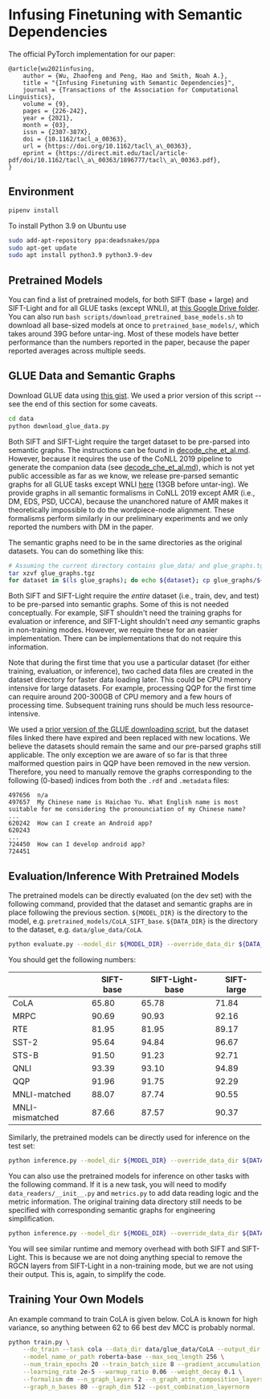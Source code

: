 # Infusing Finetuning with Semantic Dependencies

The official PyTorch implementation for our paper:

```
@article{wu2021infusing,
    author = {Wu, Zhaofeng and Peng, Hao and Smith, Noah A.},
    title = "{Infusing Finetuning with Semantic Dependencies}",
    journal = {Transactions of the Association for Computational Linguistics},
    volume = {9},
    pages = {226-242},
    year = {2021},
    month = {03},
    issn = {2307-387X},
    doi = {10.1162/tacl_a_00363},
    url = {https://doi.org/10.1162/tacl\_a\_00363},
    eprint = {https://direct.mit.edu/tacl/article-pdf/doi/10.1162/tacl\_a\_00363/1896777/tacl\_a\_00363.pdf},
}
```

## Environment

```bash
pipenv install
```

To install Python 3.9 on Ubuntu use

```bash
sudo add-apt-repository ppa:deadsnakes/ppa
sudo apt-get update
sudo apt install python3.9 python3.9-dev
```

## Pretrained Models

You can find a list of pretrained models, for both SIFT (base + large) and SIFT-Light and for all GLUE tasks (except WNLI), at [this Google Drive folder](https://drive.google.com/drive/folders/1Cz4jrpoYa4w_dY2ZS683C2Bdveddkt6T). You can also run `bash scripts/download_pretrained_base_models.sh` to download all base-sized models at once to `pretrained_base_models/`, which takes around 39G before untar-ing. Most of these models have better performance than the numbers reported in the paper, because the paper reported averages across multiple seeds.

## GLUE Data and Semantic Graphs

Download GLUE data using [this gist](https://gist.github.com/W4ngatang/60c2bdb54d156a41194446737ce03e2e). We used a prior version of this script -- see the end of this section for some caveats.

```bash
cd data
python download_glue_data.py
```

Both SIFT and SIFT-Light require the target dataset to be pre-parsed into semantic graphs. The instructions can be found in [decode_che_et_al.md](decode_che_et_al.md). However, because it requires the use of the CoNLL 2019 pipeline to generate the companion data (see [decode_che_et_al.md](decode_che_et_al.md)), which is not yet public accessible as far as we know, we release pre-parsed semantic graphs for all GLUE tasks except WNLI [here](https://drive.google.com/file/d/1RQu8fbfRF7ne6JttsqxhoPrin9zvBFB1/view) (13GB before untar-ing). We provide graphs in all semantic formalisms in CoNLL 2019 except AMR (i.e., DM, EDS, PSD, UCCA), because the unanchored nature of AMR makes it theoretically impossible to do the wordpiece-node alignment. These formalisms perform similarly in our preliminary experiments and we only reported the numbers with DM in the paper.

The semantic graphs need to be in the same directories as the original datasets. You can do something like this:

```bash
# Assuming the current directory contains glue_data/ and glue_graphs.tgz
tar xzvf glue_graphs.tgz
for dataset in $(ls glue_graphs); do echo ${dataset}; cp glue_graphs/${dataset}/* glue_data/${dataset}/; done
```

Both SIFT and SIFT-Light require the _entire_ dataset (i.e., train, dev, and test) to be pre-parsed into semantic graphs. Some of this is not needed conceptually. For example, SIFT shouldn't need the training graphs for evaluation or inference, and SIFT-Light shouldn't need _any_ semantic graphs in non-training modes. However, we require these for an easier implementation. There can be implementations that do not require this information.

Note that during the first time that you use a particular dataset (for either training, evaluation, or inference), two cached data files are created in the dataset directory for faster data loading later. This could be CPU memory intensive for large datasets. For example, processing QQP for the first time can require around 200-300GB of CPU memory and a few hours of processing time. Subsequent training runs should be much less resource-intensive.

We used a [prior version of the GLUE downloading script](https://gist.githubusercontent.com/W4ngatang/60c2bdb54d156a41194446737ce03e2e/raw/17b8dd0d724281ed7c3b2aeeda662b92809aadd5/download_glue_data.py), but the dataset files linked there have expired and been replaced with new locations. We believe the datasets should remain the same and our pre-parsed graphs still applicable. The only exception we are aware of so far is that three malformed question pairs in QQP have been removed in the new version. Therefore, you need to manually remove the graphs corresponding to the following (0-based) indices from both the `.rdf` and `.metadata` files:

```
497656  n/a
497657  My Chinese name is Haichao Yu. What English name is most suitable for me considering the pronounciation of my Chinese name?
...
620242  How can I create an Android app?
620243
...
724450  How can I develop android app?
724451
```

## Evaluation/Inference With Pretrained Models

The pretrained models can be directly evaluated (on the dev set) with the following command, provided that the dataset and semantic graphs are in place following the previous section. `${MODEL_DIR}` is the directory to the model, e.g. `pretrained_models/CoLA_SIFT_base`. `${DATA_DIR}` is the directory to the dataset, e.g. `data/glue_data/CoLA`.

```bash
python evaluate.py --model_dir ${MODEL_DIR} --override_data_dir ${DATA_DIR}
```

You should get the following numbers:

|                 | SIFT-base | SIFT-Light-base | SIFT-large |
| --------------- | --------- | --------------- | ---------- |
| CoLA            | 65.80     | 65.78           | 71.84      |
| MRPC            | 90.69     | 90.93           | 92.16      |
| RTE             | 81.95     | 81.95           | 89.17      |
| SST-2           | 95.64     | 94.84           | 96.67      |
| STS-B           | 91.50     | 91.23           | 92.71      |
| QNLI            | 93.39     | 93.10           | 94.89      |
| QQP             | 91.96     | 91.75           | 92.29      |
| MNLI-matched    | 88.07     | 87.74           | 90.55      |
| MNLI-mismatched | 87.66     | 87.57           | 90.37      |

Similarly, the pretrained models can be directly used for inference on the test set:

```bash
python inference.py --model_dir ${MODEL_DIR} --override_data_dir ${DATA_DIR}
```

You can also use the pretrained models for inference on other tasks with the following command. If it is a new task, you will need to modify `data_readers/__init__.py` and `metrics.py` to add data reading logic and the metric information. The original training data directory still needs to be specified with corresponding semantic graphs for engineering simplification.

```bash
python inference.py --model_dir ${MODEL_DIR} --override_data_dir ${DATA_DIR} --inference_task ${TASK_NAME} --inference_data_dir ${INFERENCE_DATA_DIR}
```

You will see similar runtime and memory overhead with both SIFT and SIFT-Light. This is because we are not doing anything special to remove the RGCN layers from SIFT-Light in a non-training mode, but we are not using their output. This is, again, to simplify the code.

## Training Your Own Models

An example command to train CoLA is given below. CoLA is known for high variance, so anything between 62 to 66 best dev MCC is probably normal.

```bash
python train.py \
    --do_train --task cola --data_dir data/glue_data/CoLA --output_dir output_dir \
    --model_name_or_path roberta-base --max_seq_length 256 \
    --num_train_epochs 20 --train_batch_size 8 --gradient_accumulation_steps 4 --eval_batch_size 16 \
    --learning_rate 2e-5 --warmup_ratio 0.06 --weight_decay 0.1 \
    --formalism dm --n_graph_layers 2 --n_graph_attn_composition_layers 2 \
    --graph_n_bases 80 --graph_dim 512 --post_combination_layernorm
```
